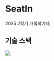 # SeatIn
2025 2학기 개척학기제 

## 기술 스택
<p>
  <a href="https://skillicons.dev">
    <img src="https://skillicons.dev/icons?i=git,nextjs,django,postgres,aws,docker,selenium" />
  </a>
</p>
